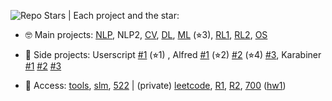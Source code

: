 <!-- ### Hi there 👉 my [homepage (主页)](https://realliyifei.github.io)  ![](https://komarev.com/ghpvc/?username=realliyifei&label=Views&color=0ABAB5) -->
<!-- - 🧠 Research interests: NLP, CV, multimodal, zero-shot learning, MLSys -->
<!-- - 🎓 Current program: DS and CS at UPenn, doing NLP research -->

![Repo Stars](https://img.shields.io/github/stars/realliyifei?label=Stars&style=social) | Each project and the star:

- 🤓 Main projects: 
[NLP](https://github.com/realliyifei/nlp-project-two-stage-summarization-with-pretrained-transformers),
NLP2,
[CV](https://github.com/realliyifei/cv-project-solo-and-gru-for-hemostatic-plug-segmentation),
[DL](https://github.com/realliyifei/DL-Project-Shopee-Product-Match), 
[ML](https://github.com/realliyifei/ML-Project-Hotel-Cancellation-Prediction) (⭐︎3), 
[RL1](https://github.com/realliyifei/RL-Project-IRL-Gridworld), 
[RL2](https://github.com/realliyifei/RL-Project-RL-in-Computer-System), 
[OS](https://github.com/realliyifei/Linux-File-System-Demo)

- 🥳 Side projects: 
Userscript 
[#1](https://github.com/realliyifei/userscript-wikipedia-optimizor) (⭐︎1) , 
Alfred 
[#1](https://github.com/realliyifei/alfred-sequential-strings-creator) (⭐︎2) 
[#2](https://github.com/realliyifei/alfred-browser-tab-organizor) (⭐︎4) 
[#3](https://github.com/realliyifei/alfred-file-renamer), 
Karabiner 
[#1](https://github.com/realliyifei/mac-karabiner-media-control-by-hyperkey) 
[#2](https://github.com/realliyifei/mac-karabiner-number-function-keys) 
[#3](https://github.com/realliyifei/mac-karabiner-chinese-punctuations-to-halfwidth-forms)

- 🧐 Access: 
[tools](https://github.com/realliyifei/links-and-tools), 
[slm](https://github.com/realliyifei/lihang-code), 
[522](https://github.com/realliyifei/course-content/tree/main)
| (private) 
[leetcode](https://github.com/realliyifei/leetcode),
[R1](https://github.com/realliyifei/conceptor-debias),
[R2](https://github.com/realliyifei/clip-zero-shot),
[700](https://github.com/realliyifei/cis700-interactive-fic-and-text-gen)
([hw1](https://github.com/realliyifei/cis700-01-hw1-text-adventure-game))
<!-- [upenn](https://github.com/realliyifei/upenn-courses),  -->

<!-- - 📒 Solve [leetcode problems](https://app.gitbook.com/@realliyifei/s/leetcode/v/main/) occasionally -->
<!-- ![Anurag's GitHub stats](https://github-readme-stats.vercel.app/api?username=realliyifei&show_icons=true&title_color=D73672&icon_color=F0C947&text_color=0ABAB5&bg_color=00000000) -->
